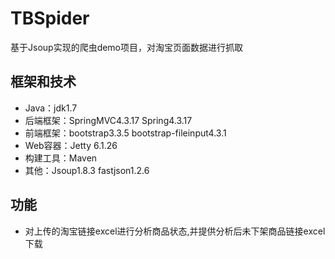 # TBSpider
基于Jsoup实现的爬虫demo项目，对淘宝页面数据进行抓取

## 框架和技术

- Java：jdk1.7
- 后端框架：SpringMVC4.3.17 Spring4.3.17
- 前端框架：bootstrap3.3.5 bootstrap-fileinput4.3.1
- Web容器：Jetty 6.1.26
- 构建工具：Maven
- 其他：Jsoup1.8.3 fastjson1.2.6

## 功能
- 对上传的淘宝链接excel进行分析商品状态,并提供分析后未下架商品链接excel下载
